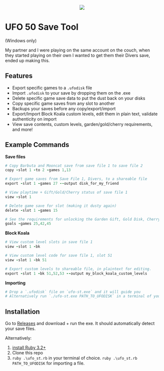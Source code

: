 <p align="center">
  <img src="https://github.com/user-attachments/assets/f6aa7019-a242-4d76-8735-893f8c4dd0ba" />
</p>

# UFO 50 Save Tool
(Windows only)

My partner and I were playing on the same account on the couch, when they started playing on their own I wanted to get them their Divers save, ended up making this.

## Features
- Export specific games to a `.ufodisk` file
- Import `.ufodisk` to your save by dropping them on the .exe
- Delete specific game save data to put the dust back on your disks
- Copy specific game saves from any slot to another
- Backups your saves before any copy/export/import
- Export/Import Block Koala custom levels, edit them in plain text, validate authenticity on import
- View save contents, custom levels, garden/gold/cherry requirements, and more!

## Example Commands
**Save files**
```rb
# Copy Barbuta and Mooncat save from save file 1 to save file 2
copy -slot 1 -to 2 -games 1,13

# Export game saves from Save File 1, Divers, to a shareable file
export -slot 1 -games 27 --output disk_for_my_friend

# View playtime + Gift/Gold/Cherry status of save file 1
view -slot 1

# Delete game save for slot (making it dusty again)
delete -slot 1 -games 15

# See the requirements for unlocking the Garden Gift, Gold Disk, Cherry Disk, & Dark Cherry Disk (fan-made mod).
goals -games 25,42,45
```
**Block Koala**
```rb
# View custom level slots in save file 1
view -slot 1 -bk

# View custom level code for save file 1, slot 51
view -slot 1 -bk 51

# Export custom levels to shareable file, in plaintext for editing.
export -slot 1 -bk 51,52,53 --output my_block_koala_custom_levels
```
**Importing**
```rb
# Drop a `.ufodisk` file on `ufo-st.exe` and it will guide you
# Alternatively run `./ufo-st.exe PATH_TO_UFODISK` in a terminal of your choice.
```

## Installation
Go to [Releases](https://github.com/rowancodes/ufo-50-st/releases) and download + run the exe. It should automatically detect your save files.

Alternatively: 
1. [install Ruby 3.2+](https://rubyinstaller.org/downloads/)
2. Clone this repo
3. `ruby .\ufo_st.rb` in your terminal of choice. `ruby .\ufo_st.rb PATH_TO_UFODISK` for importing a file.
